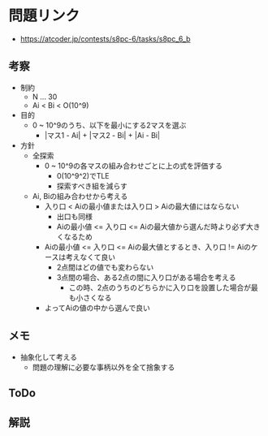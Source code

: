 # 問題リンク
- https://atcoder.jp/contests/s8pc-6/tasks/s8pc_6_b

## 考察
- 制約
    - N ... 30
    - Ai < Bi < O(10^9)
- 目的
    - 0 ~ 10^9のうち、以下を最小にする2マスを選ぶ
        - |マス1 - Ai| + |マス2 - Bi| + |Ai - Bi|
- 方針
    - 全探索
        - 0 ~ 10^9の各マスの組み合わせごとに上の式を評価する
            - 0(10^9^2)でTLE
            - 探索すべき組を減らす
    - Ai, Biの組み合わせから考える
        - 入り口 <  Aiの最小値または入り口 > Aiの最大値にはならない
            - 出口も同様
            - Aiの最小値 <= 入り口 <= Aiの最大値から選んだ時より必ず大きくなるため
        - Aiの最小値 <= 入り口 <= Aiの最大値とするとき、入り口 != Aiのケースは考えなくて良い
            - 2点間はどの値でも変わらない
            - 3点間の場合、ある2点の間に入り口がある場合を考える
                - この時、2点のうちのどちらかに入り口を設置した場合が最も小さくなる
        - よってAiの値の中から選んで良い

## メモ
- 抽象化して考える
    - 問題の理解に必要な事柄以外を全て捨象する

## ToDo

## 解説